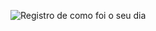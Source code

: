 

![Registro de como foi o seu dia](https://github.com/user-attachments/assets/2ad55d05-678e-4765-9e65-1c915cd3d55a)
